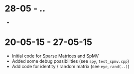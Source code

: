 # 28-05 - ..
- 

# 20-05-15 - 27-05-15
- Initial code for Sparse Matrices and SpMV
- Added some debug possibilities (see `spy`, `test_spmv.cpp`)
- Add code for identity / random matrix (see `eye`, `rand(..)`)
